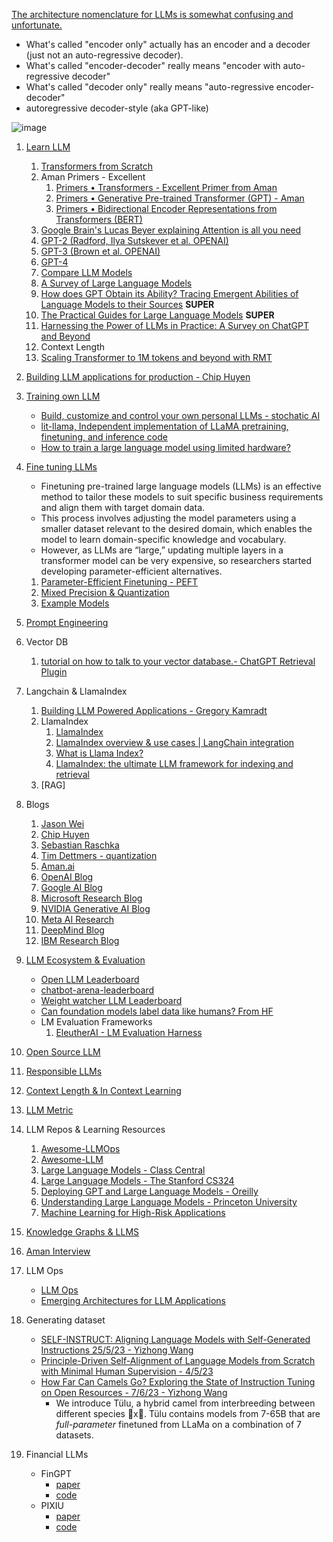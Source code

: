 [The architecture nomenclature for LLMs is somewhat confusing and unfortunate.](https://www.linkedin.com/posts/yann-lecun_a-survey-of-llms-with-a-practical-guide-and-activity-7057527966540386304-M4_2?utm_source=share&utm_medium=member_desktop)
- What's called "encoder only" actually has an encoder and a decoder (just not an auto-regressive decoder).
- What's called "encoder-decoder" really means "encoder with auto-regressive decoder"
- What's called "decoder only" really means "auto-regressive encoder-decoder"
- autoregressive decoder-style (aka GPT-like)

![image](https://github.com/harirajeev/learn_LLMS/assets/13446418/07c93d37-5ee2-4d4f-8a49-16295d426d7a)

1.  [Learn LLM](https://github.com/harirajeev/learn_LLMS/blob/main/Learn%20LLM.md)
    1. [Transformers from Scratch](https://e2eml.school/transformers.html#resources)
    2. Aman Primers - Excellent
        1. [Primers • Transformers - Excellent Primer from Aman](https://aman.ai/primers/ai/transformers/)
        2. [Primers • Generative Pre-trained Transformer (GPT) - Aman](https://aman.ai/primers/ai/gpt/)
        3. [Primers • Bidirectional Encoder Representations from Transformers (BERT)](https://aman.ai/primers/ai/bert/)
    6. [Google Brain's Lucas Beyer explaining Attention is all you need](https://www.youtube.com/watch?v=EixI6t5oif0)
    7. [GPT-2 (Radford, Ilya Sutskever et al. OPENAI)](https://d4mucfpksywv.cloudfront.net/better-language-models/language_models_are_unsupervised_multitask_learners.pdf)
    8. [GPT-3 (Brown et al. OPENAI)](https://arxiv.org/pdf/2005.14165.pdf)
    9. [GPT-4](https://aman.ai/primers/ai/GPT-4/)
    10. [Compare LLM Models](https://lightning.ai/pages/community/community-discussions/the-ultimate-battle-of-language-models-lit-llama-vs-gpt3.5-vs-bloom-vs/)
    11. [A Survey of Large Language Models](https://arxiv.org/pdf/2303.18223.pdf)
    12. [How does GPT Obtain its Ability? Tracing Emergent Abilities of Language Models to their Sources](https://yaofu.notion.site/How-does-GPT-Obtain-its-Ability-Tracing-Emergent-Abilities-of-Language-Models-to-their-Sources-b9a57ac0fcf74f30a1ab9e3e36fa1dc1)  <b>SUPER</b>
    13. [The Practical Guides for Large Language Models](https://github.com/Mooler0410/LLMsPracticalGuide) <b>SUPER</b>
    14. [Harnessing the Power of LLMs in Practice: A Survey on ChatGPT and Beyond](https://arxiv.org/pdf/2304.13712.pdf)
    15. Context Length
       1. [Scaling Transformer to 1M tokens and beyond with RMT](https://arxiv.org/pdf/2304.11062.pdf) 
2.  [Building LLM applications for production - Chip Huyen](https://huyenchip.com/2023/04/11/llm-engineering.html)
3.  [Training own LLM](https://blog.replit.com/llm-training)                    
    - [Build, customize and control your own personal LLMs - stochatic AI](https://github.com/stochasticai/xturing)
    - [lit-llama, Independent implementation of LLaMA pretraining, finetuning, and inference code](https://github.com/Lightning-AI/lit-llama)
    - [How to train a large language model using limited hardware?](https://deepsense.ai/how-to-train-a-large-language-model-using-limited-hardware/)
4.  [Fine tuning LLMs](https://magazine.sebastianraschka.com/p/finetuning-large-language-models)
    - Finetuning pre-trained large language models (LLMs) is an effective method to tailor these models to suit specific business requirements and align them with target domain data.
    - This process involves adjusting the model parameters using a smaller dataset relevant to the desired domain, which enables the model to learn domain-specific knowledge and vocabulary.
    - However, as LLMs are “large,” updating multiple layers in a transformer model can be very expensive, so researchers started developing parameter-efficient alternatives.
    1. [Parameter-Efficient Finetuning - PEFT](https://github.com/harirajeev/learn_LLMS/blob/main/PEFT.md)           
    2. [Mixed Precision & Quantization](https://github.com/harirajeev/learn_LLMS/blob/main/MixedPrecision&Quantization.md)
    3. [Example Models](https://github.com/harirajeev/learn_LLMS/blob/main/ExampleModels.md)
5.  [Prompt Engineering](https://github.com/harirajeev/learn_LLMS/blob/main/PromptEngineering.md)    
6.  Vector DB
    1. [tutorial on how to talk to your vector database.- ChatGPT Retrieval Plugin](https://github.com/openai/chatgpt-retrieval-plugin)
7.  Langchain & LlamaIndex
    1. [Building LLM Powered Applications - Gregory Kamradt](https://www.youtube.com/playlist?list=PLqZXAkvF1bPNQER9mLmDbntNfSpzdDIU5)
    2. LlamaIndex
        1. [LlamaIndex](https://gpt-index.readthedocs.io/en/latest/)  
        2. [LlamaIndex overview & use cases | LangChain integration](https://www.youtube.com/watch?v=cNMYeW2mpBs)
        3. [What is Llama Index?](https://www.youtube.com/shorts/cOqRTkkaDn8)
        4. [LlamaIndex: the ultimate LLM framework for indexing and retrieval](https://towardsdatascience.com/llamaindex-the-ultimate-llm-framework-for-indexing-and-retrieval-fa588d8ca03e)           
    3. [RAG]
8.  Blogs
    1. [Jason Wei](https://www.jasonwei.net/)
    2. [Chip Huyen](https://huyenchip.com/blog/)
    3. [Sebastian Raschka ](https://sebastianraschka.com/blog/index.html)
    4. [Tim Dettmers - quantization](https://timdettmers.com/)
    5. [Aman.ai](https://aman.ai/primers/ai/)
    6. [OpenAI Blog](https://openai.com/blog/)
    7. [Google AI Blog](https://ai.googleblog.com/)
    8. [Microsoft Research Blog](https://lnkd.in/g2SRv3Nv)
    9. [NVIDIA Generative AI Blog](https://lnkd.in/gD2ExmPa)
    10. [Meta AI Research](https://lnkd.in/g93iGDyA)
    11. [DeepMind Blog](https://deepmind.com/blog)
    12. [IBM Research Blog](https://lnkd.in/g4wXsu4u)
9.  [LLM Ecosystem & Evaluation](https://github.com/harirajeev/learn_LLMS/blob/main/LLM_Ecosystem.md)
    - [Open LLM Leaderboard](https://huggingface.co/spaces/HuggingFaceH4/open_llm_leaderboard)   
    - [chatbot-arena-leaderboard](https://huggingface.co/spaces/lmsys/chatbot-arena-leaderboard)
    - [Weight watcher LLM Leaderboard](https://weightwatcher.ai/leaderboard.html)
    - [Can foundation models label data like humans? From HF](https://huggingface.co/blog/llm-leaderboard)
    - LM Evaluation Frameworks
        1. [EleutherAI - LM Evaluation Harness](https://github.com/EleutherAI/lm-evaluation-harness)
10. [Open Source LLM](https://github.com/harirajeev/learn_LLMS/blob/main/OpenSourceLLM.md)

11. [Responsible LLMs](https://github.com/harirajeev/learn_LLMS/blob/main/ResponsibleLLMs.md)         
12. [Context Length & In Context Learning](https://github.com/harirajeev/learn_LLMS/blob/main/ContextLength&InContextLearning.md)
13. [LLM Metric](https://github.com/ray-project/llm-numbers)
14. LLM Repos & Learning Resources
    1. [Awesome-LLMOps](https://github.com/tensorchord/Awesome-LLMOps) 
    2. [Awesome-LLM](https://github.com/Hannibal046/Awesome-LLM)
    3. [Large Language Models - Class Central](https://lnkd.in/exVh6g-K)
    4. [Large Language Models - The Stanford CS324](https://lnkd.in/eJKfDTHK)
    5. [Deploying GPT and Large Language Models - Oreilly](https://lnkd.in/eDDivjB6)
    6. [Understanding Large Language Models - Princeton University](https://lnkd.in/eE44cmza)
    7. [Machine Learning for High-Risk Applications](https://books.google.co.in/books?id=pgu6EAAAQBAJ&newbks=1&newbks_redir=0&printsec=frontcover&source=gbs_ge_summary_r&cad=0#v=onepage&q&f=false)
15. [Knowledge Graphs & LLMS](https://github.com/harirajeev/learn_LLMS/blob/main/KnowledgeGraphs%26LLMS.md)
16. [Aman Interview](https://aman.ai/primers/ai/interview/)
17. LLM Ops 
    -  [LLM Ops](https://home.mlops.community/home/content)
    -  [Emerging Architectures for LLM Applications](https://a16z.com/2023/06/20/emerging-architectures-for-llm-applications/)
18. Generating dataset
    - [SELF-INSTRUCT: Aligning Language Models with Self-Generated Instructions 25/5/23 - Yizhong Wang](https://arxiv.org/pdf/2212.10560.pdf)
    - [Principle-Driven Self-Alignment of Language Models from Scratch with Minimal Human Supervision - 4/5/23](https://arxiv.org/pdf/2305.03047v1.pdf)
    - [How Far Can Camels Go? Exploring the State of Instruction Tuning on Open Resources - 7/6/23 - Yizhong Wang](https://arxiv.org/pdf/2306.04751.pdf)
      - We introduce Tülu, a hybrid camel from interbreeding between different species 🐪x🐫.
Tülu contains models from 7-65B that are *full-parameter* finetuned from LLaMa on a combination of 7 datasets.
19. Financial LLMs
    - FinGPT
      - [paper](https://arxiv.org/pdf/2306.06031.pdf)
      - [code](https://github.com/AI4Finance-Foundation/FinGPT)   
    - PIXIU
      - [paper](https://arxiv.org/abs/2306.05443)
      - [code](https://github.com/chancefocus/PIXIU)
